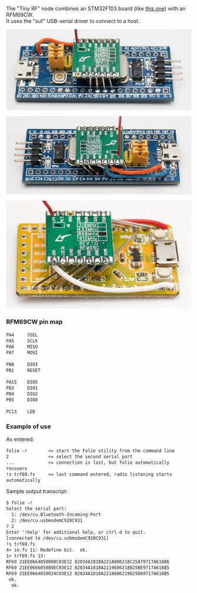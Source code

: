 The "Tiny RF" node combines an STM32F103 board (like [this one][SB]) with an RFM69CW.  
It uses the "suf" USB-serial driver to connect to a host.

  [SB]: http://www.ebay.com/itm/311156408508

![](image1.jpg)

![](image2.jpg)

![](image3.jpg)

### RFM69CW pin map

```text
PA4     SSEL
PA5     SCLK
PA6     MISO
PA7     MOSI

PB0     DIO3
PB1     RESET

PA15    DIO5
PB3     DIO1
PB4     DIO2
PB5     DIO0

PC13    LED
```

### Example of use

As entered:

```text
folie -r        <= start the Folie utility from the command line
2               <= select the second serial port
...             <= connection is lost, but folie automatically recovers
!s trf69.fs     <= last command entered, radio listening starts automatically

```

Sample output transcript:

```text
$ folie -r
Select the serial port:
  1: /dev/cu.Bluetooth-Incoming-Port
  2: /dev/cu.usbmodemC920C931
? 2
Enter '!help' for additional help, or ctrl-d to quit.
[connected to /dev/cu.usbmodemC920C931]
!s trf69.fs
4> io.fs 11: Redefine bit.  ok.
1> trf69.fs 13:
RF69 21EE0664050008C03E12 82034A1818A221A806218C25A79717A616B6
RF69 21EE066605000EC03E12 82034A1818A2219606218B25BE9717A616B5
RF69 21EE0664050024C03E12 82034A1818A2218606219025DA9717A616B5
 ok.
  ok.
```
